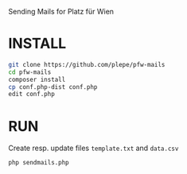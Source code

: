 Sending Mails for Platz für Wien

# INSTALL
```sh
git clone https://github.com/plepe/pfw-mails
cd pfw-mails
composer install
cp conf.php-dist conf.php
edit conf.php
```

# RUN
Create resp. update files `template.txt` and `data.csv`

```sh
php sendmails.php
```
